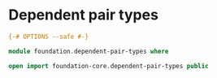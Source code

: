# Dependent pair types

```agda
{-# OPTIONS --safe #-}

module foundation.dependent-pair-types where

open import foundation-core.dependent-pair-types public
```
